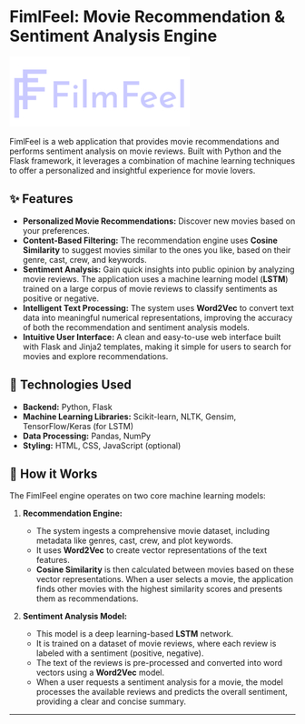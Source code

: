 # FimlFeel: Movie Recommendation & Sentiment Analysis Engine

![FimlFeel Logo](https://github.com/kshvyadav/FilmFeel/blob/40ee4308f439c792be923329a3c8846ee31d3a54/static/logo.jpg)

FimlFeel is a web application that provides movie recommendations and performs sentiment analysis on movie reviews. Built with Python and the Flask framework, it leverages a combination of machine learning techniques to offer a personalized and insightful experience for movie lovers.

## ✨ Features

- **Personalized Movie Recommendations:** Discover new movies based on your preferences.
- **Content-Based Filtering:** The recommendation engine uses **Cosine Similarity** to suggest movies similar to the ones you like, based on their genre, cast, crew, and keywords.
- **Sentiment Analysis:** Gain quick insights into public opinion by analyzing movie reviews. The application uses a machine learning model (**LSTM**) trained on a large corpus of movie reviews to classify sentiments as positive or negative.
- **Intelligent Text Processing:** The system uses **Word2Vec** to convert text data into meaningful numerical representations, improving the accuracy of both the recommendation and sentiment analysis models.
- **Intuitive User Interface:** A clean and easy-to-use web interface built with Flask and Jinja2 templates, making it simple for users to search for movies and explore recommendations.

## 🚀 Technologies Used

- **Backend:** Python, Flask
- **Machine Learning Libraries:** Scikit-learn, NLTK, Gensim, TensorFlow/Keras (for LSTM)
- **Data Processing:** Pandas, NumPy
- **Styling:** HTML, CSS, JavaScript (optional)

## 🧠 How it Works

The FimlFeel engine operates on two core machine learning models:

1.  **Recommendation Engine:**
    - The system ingests a comprehensive movie dataset, including metadata like genres, cast, crew, and plot keywords.
    - It uses **Word2Vec** to create vector representations of the text features.
    - **Cosine Similarity** is then calculated between movies based on these vector representations. When a user selects a movie, the application finds other movies with the highest similarity scores and presents them as recommendations.

2.  **Sentiment Analysis Model:**
    - This model is a deep learning-based **LSTM** network.
    - It is trained on a dataset of movie reviews, where each review is labeled with a sentiment (positive, negative).
    - The text of the reviews is pre-processed and converted into word vectors using a **Word2Vec** model.
    - When a user requests a sentiment analysis for a movie, the model processes the available reviews and predicts the overall sentiment, providing a clear and concise summary.


---
